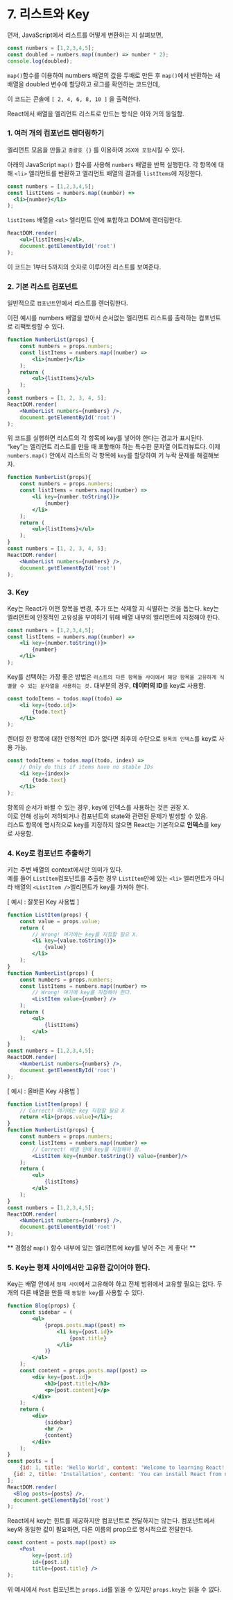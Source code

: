 # 7. 리스트와 Key

먼저, JavaScript에서 리스트를 어떻게 변환하는 지 살펴보면,

```jsx
const numbers = [1,2,3,4,5];
const doubled = numbers.map((number) => number * 2);
console.log(doubled);
```

`map()`함수를 이용하여  numbers 배열의 값을 두배로 만든 후 `map()`에서 반환하는 새 배열을 doubled 변수에 할당하고 로그를 확인하는 코드인데,

이 코드는 콘솔에 `[ 2, 4, 6, 8, 10 ]` 을 출력한다.

React에서 배열을 엘리먼트 리스트로 만드는 방식은 이와 거의 동일함.
### 1. 여러 개의 컴포넌트 렌더링하기

엘리먼트 모음을 만들고 `중괄호 {}` 를 이용하여 `JSX에 포함`시킬 수 있다.

아래의 JavaScript `map()` 함수를 사용해 `numbers` 배열을 반복 실행한다. 각 항목에 대해 `<li>` 엘리먼트를 반환하고 엘리먼트 배열의 결과를 `listItems`에 저장한다.

```jsx
const numbers = [1,2,3,4,5];
const listItems = numbers.map((number) =>
  <li>{number}</li>
);
```

`listItems` 배열을 `<ul>` 엘리먼트 안에 포함하고 DOM에 렌더링한다. 

```jsx
ReactDOM.render(
	<ul>{listItems}</ul>,
	document.getElementById('root')
);
```

이 코드는 1부터 5까지의 숫자로 이루어진 리스트를 보여준다.
### 2. 기본 리스트 컴포넌트

일반적으로 `컴포넌트`안에서 리스트를 렌더링한다.

이전 예시를 numbers 배열을 받아서 순서없는 엘리먼트 리스트를 출력하는 컴포넌트로 리팩토링할 수 있다.

```jsx
function NumberList(props) {
	const numbers = props.numbers;
	const listItems = numbers.map((number) =>
		<li>{number}</li>
	);
	return (
		<ul>{listItems}</ul>
	);
}
const numbers = [1, 2, 3, 4, 5];
ReactDOM.render(
	<NumberList numbers={numbers} />,
	document.getElementById('root')
);
```

위 코드를 실행하면 리스트의 각 항목에 key를 넣어야 한다는 경고가 표시된다. “key”는 엘리먼트 리스트를 만들 때 포함해야 하는 특수한 문자열 어트리뷰트다. 이제 `numbers.map()` 안에서 리스트의 각 항목에 `key`를 할당하여 키 누락 문제를 해결해보자.

```jsx
function NumberList(props){
	const numbers = props.numbers;
	const listItems = numbers.map((number) =>
		<li key={number.toString()}>
			{number}
		</li>
	);
	return (
		<ul>{listItems}</ul>
	);
}
const numbers = [1, 2, 3, 4, 5];
ReactDOM.render(
	<NumberList numbers={numbers} />,
	document.getElementById('root')
);
```
### 3. Key
Key는 React가 어떤 항목을 변경, 추가 또는 삭제할 지 식별하는 것을 돕는다. key는 엘리먼트에 안정적인 고유성을 부여하기 위해 배열 내부의 엘리먼트에 지정해야 한다.

```jsx
const numbers = [1,2,3,4,5];
const listItems = numbers.map((number) =>
	<li key={number.toString()}>
		{number}
	</li>
);
```

Key를 선택하는 가장 좋은 방법은 `리스트의 다른 항목들 사이에서 해당 항목을 고유하게 식별할 수 있는 문자열을 사용하는 것.` 대부분의 경우, **데이터의 ID**를 key로 사용함.

```jsx
const todoItems = todos.map((todo) =>
	<li key={todo.id}>
		{todo.text}
	</li>
);
```

렌더링 한 항목에 대한 안정적인 ID가 없다면 최후의 수단으로 `항목의 인덱스`를 key로 사용 가능.

```jsx
const todoItems = todos.map((todo, index) =>
	// Only do this if items have no stable IDs
	<li key={index}>
		{todo.text}
	</li>
);
```

항목의 순서가 바뀔 수 있는 경우, key에 인덱스를 사용하는 것은 권장 X.  
이로 인해 성능이 저하되거나 컴포넌트의 state와 관련된 문제가 발생할 수 있음.  
리스트 항목에 명시적으로 key를 지정하지 않으면 React는 기본적으로 **인덱스**를 key로 사용함.
### 4. Key로 컴포넌트 추출하기

키는 주변 배열의 context에서만 의미가 있다.  
예를 들어 `ListItem`컴포넌트를 추출한 경우 `ListItem`안에 있는 `<li>` 엘리먼트가 아니라 배열의 `<ListItem />`엘리먼트가 key를 가져야 한다.

[ 예시 : 잘못된 Key 사용법 ]

```jsx
function ListItem(props) {
	const value = props.value;
	return (
		// Wrong! 여기에는 key를 지정할 필요 X.
		<li key={value.toString()}>
			{value}
		</li>
	);
}
function NumberList(props) {
	const numbers = props.numbers;
	const listItems = numbers.map((number) =>
		// Wrong! 여기에 key를 지정해야 한다.
		<ListItem value={number} />
	);
	return (
		<ul>
			{listItems}
		</ul>
	);
}
const numbers = [1,2,3,4,5];
ReactDOM.render(
	<NumberList numbers={numbers} />,
	document.getElementById('root')
);
```

[ 예시 : 올바른 Key 사용법 ]

```jsx
function ListItem(props) {
	// Correct! 여기에는 key 지정할 필요 X
	return <li>{props.value}</li>;
}
function NumberList(props) {
	const numbers = props.numbers;
	const listItems = numbers.map((number) =>
		// Correct! 배열 안에 key를 지정해야 함.
		<ListItem key={number.toString()} value={number}/>
	);
	return (
		<ul>
			{listItems}
		</ul>
	);
}
const numbers = [1,2,3,4,5];
ReactDOM.render(
	<NumberList numbers={numbers} />,
	document.getElementById('root')
);
```

** 경험상 `map()` 함수 내부에 있는 엘리먼트에 key를 넣어 주는 게 좋다! **
### 5. Key는 형제 사이에서만 고유한 값이어야 한다.

Key는 배열 안에서 `형제 사이`에서 고유해야 하고 전체 범위에서 고유할 필요는 없다. 두 개의 다른 배열을 만들 때 `동일한 key`를 사용할 수 있다.

```jsx
function Blog(props) {
	const sidebar = (
		<ul>
			{props.posts.map((post) =>
				<li key={post.id}>
					{post.title}
				</li>
			)}
		</ul>
	);
	const content = props.posts.map((post) =>
		<div key={post.id}>
			<h3>{post.title}</h3>
			<p>{post.content}</p>
		</div>
	);
	return (
		<div>
			{sidebar}
			<hr />
			{content}
		</div>
	);
}
const posts = [
	{id: 1, title: 'Hello World', content: 'Welcome to learning React!'},
  {id: 2, title: 'Installation', content: 'You can install React from npm.'}
];
ReactDOM.render(
  <Blog posts={posts} />,
  document.getElementById('root')
);
```
React에서 key는 힌트를 제공하지만 컴포넌트로 전달하지는 않는다. 컴포넌트에서 key와 동일한 값이 필요하면, 다른 이름의 prop으로 명시적으로 전달한다.

```jsx
const content = posts.map((post) =>
	<Post
		key={post.id}
		id={post.id}
		title={post.title} />
);
```
위 예시에서 `Post` 컴포넌트는 `props.id`를 읽을 수 있지만 `props.key`는 읽을 수 없다.